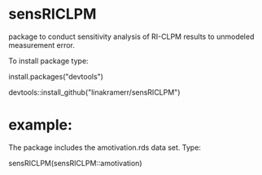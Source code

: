 # sensRICLPM
package to conduct sensitivity analysis of RI-CLPM results to unmodeled measurement error.

To install package type: 

install.packages("devtools")

devtools::install_github("linakramerr/sensRICLPM")

# example:

The package includes the amotivation.rds data set. Type:

sensRICLPM(sensRICLPM::amotivation)
